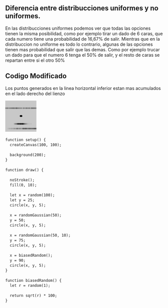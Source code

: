## Diferencia entre distribucciones uniformes y no uniformes.
En las distribucciones uniformes podemos ver que todas las opciones tienen la misma posibilidad, como por ejemplo tirar un dado de 6 caras, que cada numero tiene una probabilidad de 16,67% de salir.
Mientras que en la distribuccion no uniforme es todo lo contrario, algunas de las opciones tienen mas probabilidad que salir que las demas. Como por ejemplo trucar un dado para que el numero 6 tenga el 50% de salir, y el resto de caras se repartan entre si el otro 50% 

## Codigo Modificado
Los puntos generados en la linea horizontal inferior estan mas acumulados en el lado derecho del lienzo

![Mbappe](https://github.com/jfUPB/simulacion-DonTuvoo/blob/main/src/assets/hola.png)

```
function setup() {
  createCanvas(100, 100);

  background(200);
}

function draw() {

  noStroke();
  fill(0, 10);

  let x = random(100);
  let y = 25;
  circle(x, y, 5);

  x = randomGaussian(50);
  y = 50;
  circle(x, y, 5);

  x = randomGaussian(50, 10);
  y = 75;
  circle(x, y, 5);

  x = biasedRandom();
  y = 90;
  circle(x, y, 5);
}

function biasedRandom() {
  let r = random(1);

  return sqrt(r) * 100;
}
```
